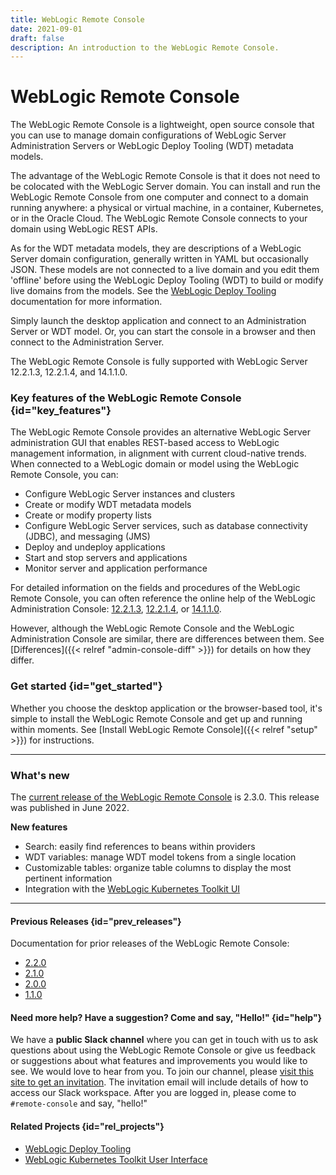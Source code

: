 ```yaml
---
title: WebLogic Remote Console
date: 2021-09-01
draft: false
description: An introduction to the WebLogic Remote Console.
---
```

# WebLogic Remote Console

The WebLogic Remote Console is a lightweight, open source console that you can use to manage domain configurations of WebLogic Server Administration Servers or WebLogic Deploy Tooling (WDT) metadata models.

The advantage of the WebLogic Remote Console is that it does not need to be colocated with the WebLogic Server domain. You can install and run the WebLogic Remote Console from one computer and connect to a domain running anywhere: a physical or virtual machine, in a container, Kubernetes, or in the Oracle Cloud. The WebLogic Remote Console connects to your domain using WebLogic REST APIs.

As for the WDT metadata models, they are descriptions of a WebLogic Server domain configuration, generally written in YAML but occasionally JSON. These models are not connected to a live domain and you edit them 'offline' before using the WebLogic Deploy Tooling (WDT) to build or modify live domains from the models. See the [WebLogic Deploy Tooling](https://oracle.github.io/weblogic-deploy-tooling/) documentation for more information.

Simply launch the desktop application and connect to an Administration Server or WDT model. Or, you can start the console in a browser and then connect to the Administration Server.

The WebLogic Remote Console is fully supported with WebLogic Server 12.2.1.3, 12.2.1.4, and 14.1.1.0.

### Key features of the WebLogic Remote Console {id="key_features"}
The WebLogic Remote Console provides an alternative WebLogic Server administration GUI that enables REST-based access to WebLogic management information, in alignment with current cloud-native trends. When connected to a WebLogic domain or model using the WebLogic Remote Console, you can:
* Configure WebLogic Server instances and clusters
* Create or modify WDT metadata models
* Create or modify property lists
* Configure WebLogic Server services, such as database connectivity (JDBC), and messaging (JMS)
* Deploy and undeploy applications
* Start and stop servers and applications
* Monitor server and application performance

For detailed information on the fields and procedures of the WebLogic Remote Console, you can often reference the online help of the WebLogic Administration Console: [12.2.1.3](https://docs.oracle.com/middleware/12213/wls/WLACH/index.html), [12.2.1.4](https://docs.oracle.com/en/middleware/fusion-middleware/weblogic-server/12.2.1.4/wlach/index.html), or [14.1.1.0](https://docs.oracle.com/en/middleware/standalone/weblogic-server/14.1.1.0/wlach/index.html).

However, although the WebLogic Remote Console and the WebLogic Administration Console are similar, there are differences between them. See [Differences]({{< relref "admin-console-diff" >}}) for details on how they differ.

### Get started {id="get_started"}

Whether you choose the desktop application or the browser-based tool, it's simple to install the WebLogic Remote Console and get up and running within moments. See [Install WebLogic Remote Console]({{< relref "setup" >}}) for instructions.

***
### What's new
The [current release of the WebLogic Remote Console](https://github.com/oracle/weblogic-remote-console/releases) is 2.3.0. This release was published in June 2022.

**New features**

* Search: easily find references to beans within providers
* WDT variables: manage WDT model tokens from a single location
* Customizable tables: organize table columns to display the most pertinent information
* Integration with the [WebLogic Kubernetes Toolkit UI](https://oracle.github.io/weblogic-toolkit-ui/)  

***

#### Previous Releases {id="prev_releases"}
Documentation for prior releases of the WebLogic Remote Console:
* [2.2.0](../2.2.0/)
* [2.1.0](../2.1.0/)
* [2.0.0](../2.0.0/)
* [1.1.0](../1.1.0/)

#### Need more help? Have a suggestion? Come and say, "Hello!" {id="help"}

We have a **public Slack channel** where you can get in touch with us to ask questions about using the WebLogic Remote Console or give us feedback or suggestions about what features and improvements you would like to see.  We would love to hear from you. To join our channel, please [visit this site to get an invitation](https://join.slack.com/t/oracle-weblogic/shared_invite/zt-1ni1gtjv6-PGC6CQ4uIte3KBdm_67~aQ). The invitation email will include details of how to access our Slack workspace.  After you are logged in, please come to `#remote-console` and say, "hello!"

#### Related Projects {id="rel_projects"}

* [WebLogic Deploy Tooling](https://oracle.github.io/weblogic-deploy-tooling/)
* [WebLogic Kubernetes Toolkit User Interface](https://oracle.github.io/weblogic-toolkit-ui/)